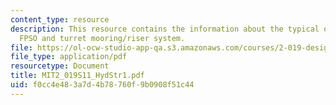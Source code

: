 ```yaml
---
content_type: resource
description: This resource contains the information about the typical offshore structures,
  FPSO and turret mooring/riser system.
file: https://ol-ocw-studio-app-qa.s3.amazonaws.com/courses/2-019-design-of-ocean-systems-spring-2011/f0cc4e483a7d4b78760f9b0908f51c44_MIT2_019S11_HydStr1.pdf
file_type: application/pdf
resourcetype: Document
title: MIT2_019S11_HydStr1.pdf
uid: f0cc4e48-3a7d-4b78-760f-9b0908f51c44
---
```


